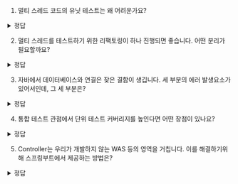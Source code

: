 1. 멀티 스레드 코드의 유닛 테스트는 왜 어려운가요?
 <details>
<summary> 정답 </summary>
  스레드 자체를 테스트하려면 스레드 통신도 같이 실행시켜서 테스트해야 하는데 이는 통합 테스트의 영역이다. 게다가 스레드는 비결정적인 순서기 때문에 테스트 매우 어렵다
</details>
 
2. 멀티 스레드를 테스트하기 위한 리팩토링이 하나 진행되면 좋습니다. 어떤 분리가 필요할까요?
 
 <details>
<summary> 정답 </summary>
애플리케이션 로직과 스레드 로직을 분리해서 스레드 로직의 유닛 테스트를 진행하자
</details>

3. 자바에서 데이터베이스와 연결은 잦은 결함이 생깁니다. 세 부분의 에러 발생요소가 있어서인데, 그 세 부분은?
<details>
<summary> 정답 </summary>
1. 자바 코드
2. 앱과 DB의 매핑 설정(xml 매퍼 혹은 엔티티 등)
3. 데이터베이스 자체  
</details>

4. 통합 테스트 관점에서 단위 테스트 커버리지를 높인다면 어떤 장점이 있나요?
 
 <details>
<summary> 정답 </summary>
단위 테스트로 로직 커버리지를 많이 해놓는다면 유지보수하기 어려운 통합 테스트를 크게 줄일 수 있다.
</details>

5. Controller는 우리가 개발하지 않는 WAS 등의 영역을 거칩니다. 이를 해결하기위해 스프링부트에서 제공하는 방법은?
 
 <details>
<summary> 정답 </summary>
MockMvc
</details>
